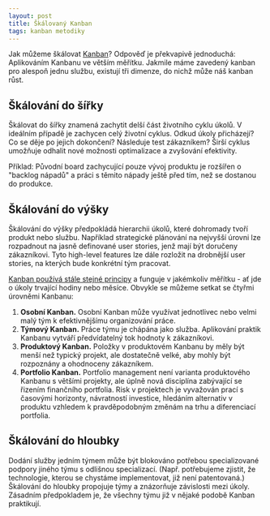 ```yaml
---
layout: post
title: Škálovaný Kanban
tags: kanban metodiky
---
```


Jak můžeme škálovat [Kanban](/kanban-jako-nastroj/)? Odpověď je překvapivě jednoduchá:
Aplikováním Kanbanu ve větším měřítku. Jakmile máme zavedený
kanban pro alespoň jednu službu, existují tři dimenze,
do nichž může náš kanban růst.

<!--more-->

## Škálování do šířky

Škálovat do šířky znamená zachytit delší část životního cyklu úkolů.
V ideálním případě je zachycen celý životní cyklus.
Odkud úkoly přicházejí? Co se děje po jejich dokončení?
Následuje test zákazníkem?
Širší cyklus umožňuje odhalit nové možnosti optimalizace a zvyšování efektivity.

Příklad: Původní board zachycující pouze vývoj produktu je rozšířen
o "backlog nápadů" a práci s těmito nápady ještě před tím, než se dostanou do produkce.

## Škálování do výšky

Škálování do výšky předpokládá hierarchii úkolů, které dohromady tvoří
produkt nebo službu. Například strategické plánování na nejvyšší úrovni
lze rozpadnout na jasně definované user stories, jenž mají být doručeny zákazníkovi.
Tyto high-level features lze dále rozložit na drobnější user stories,
na kterých bude konkrétní tým pracovat.

[Kanban používá stále stejné principy](/principy-kanbanu/) a funguje v jakémkoliv měřítku -
ať jde o úkoly trvající hodiny nebo měsíce.
Obvykle se můžeme setkat se čtyřmi úrovněmi Kanbanu:

1. **Osobní Kanban.** Osobní Kanban může využívat jednotlivec nebo velmi malý tým
   k efektivnějšímu organizování práce.
2. **Týmový Kanban.** Práce týmu je chápána jako služba. Aplikování praktik
   Kanbanu vytváří předvídatelný tok hodnoty k zákazníkovi.
3. **Produktový Kanban.** Položky v produktovém Kanbanu by měly být menší než typický projekt,
   ale dostatečně velké, aby mohly být rozpoznány a ohodnoceny zákazníkem.
4. **Portfolio Kanban.** Portfolio management není varianta produktového Kanbanu s většími projekty,
   ale úplně nová disciplína zabývající se řizením finančního portfolia.
   Risk v projektech je vyvažován prací s časovými horizonty, návratností investice,
   hledáním alternativ v produktu vzhledem k pravděpodobným změnám na trhu a diferenciací
   portfolia.

## Škálování do hloubky

Dodání služby jedním týmem může být blokováno potřebou
specializované podpory jiného týmu s odlišnou specializací.
(Např. potřebujeme zjistit, že technologie, kterou se chystáme implementovat,
již není patentovaná.) Škálování do hloubky
propojuje týmy a znázorňuje závislosti mezi úkoly.
Zásadním předpokladem je, že všechny týmu již v nějaké podobě Kanban praktikují.

